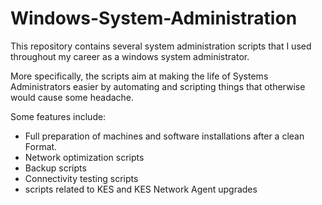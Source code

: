 # Windows-System-Administration
This repository contains several system administration scripts that I used throughout my career as a windows system administrator.

More specifically, the scripts aim at making the life of Systems Administrators easier by automating and scripting things that otherwise would cause some headache.

Some features include:
* Full preparation of machines and software installations after a clean Format.
* Network optimization scripts
* Backup scripts
* Connectivity testing scripts
* scripts related to KES and KES Network Agent upgrades
